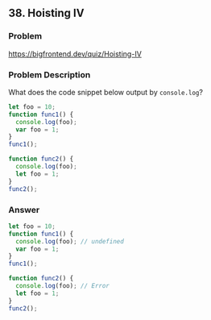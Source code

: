 ## 38. Hoisting IV

### Problem

https://bigfrontend.dev/quiz/Hoisting-IV

### Problem Description

What does the code snippet below output by `console.log`?

```js
let foo = 10;
function func1() {
  console.log(foo);
  var foo = 1;
}
func1();

function func2() {
  console.log(foo);
  let foo = 1;
}
func2();
```

### Answer

```js
let foo = 10;
function func1() {
  console.log(foo); // undefined
  var foo = 1;
}
func1();

function func2() {
  console.log(foo); // Error
  let foo = 1;
}
func2();
```
